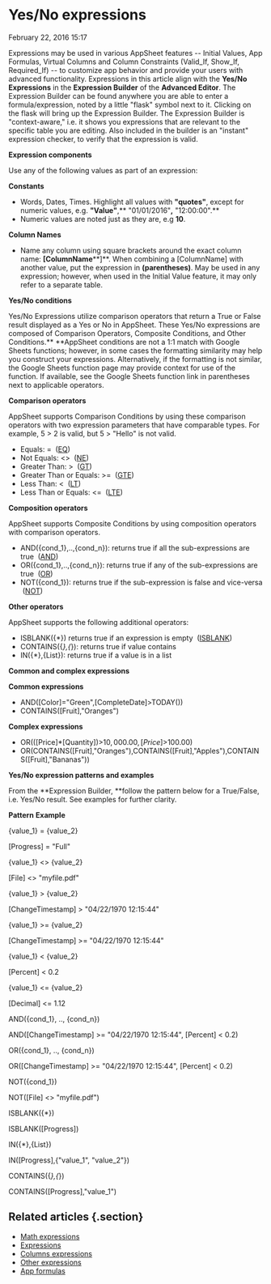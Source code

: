 #  Yes/No expressions


February 22, 2016 15:17

Expressions may be used in various AppSheet features -- Initial Values, App
Formulas, Virtual Columns and Column Constraints (Valid_If, Show_If,
Required_If) -- to customize app behavior and provide your users with advanced
functionality. Expressions in this article align with the **Yes/No
Expressions** in the **Expression Builder** of the **Advanced Editor**. The
Expression Builder can be found anywhere you are able to enter a
formula/expression, noted by a little "flask" symbol next to it. Clicking on
the flask will bring up the Expression Builder. The Expression Builder is
"context-aware," i.e. it shows you expressions that are relevant to the
specific table you are editing. Also included in the builder is an "instant"
expression checker, to verify that the expression is valid.



**Expression components**

Use any of the following values as part of an expression:

**Constants**

  * Words, Dates, Times. Highlight all values with **"quotes"**, except for numeric values, e.g. **"Value"**,** "01/01/2016"**,** "12:00:00".**
  * Numeric values are noted just as they are, e.g **10**.

**Column Names**

  * Name any column using square brackets around the exact column name: **[ColumnName****]**. When combining a [ColumnName] with another value, put the expression in **(parentheses)**. May be used in any expression; however, when used in the Initial Value feature, it may only refer to a separate table.



**Yes/No conditions**

Yes/No Expressions utilize comparison operators that return a True or False
result displayed as a Yes or No in AppSheet. These Yes/No expressions are
composed of Comparison Operators, Composite Conditions, and Other
Conditions.** **AppSheet conditions are not a 1:1 match with Google Sheets
functions; however, in some cases the formatting similarity may help you
construct your expressions. Alternatively, if the formatting is not similar,
the Google Sheets function page may provide context for use of the function.
If available, see the Google Sheets function link in parentheses next to
applicable operators.

**Comparison operators**

AppSheet supports Comparison Conditions by using these comparison operators
with two expression parameters that have comparable types. For example, 5 > 2
is valid, but 5 > "Hello" is not valid.

  * Equals: =  ([EQ](https://support.google.com/docs/answer/3093593?hl=en&ref_topic=3105518))
  * Not Equals: <>  ([NE](https://support.google.com/docs/answer/3093981?hl=en&ref_topic=3105518))
  * Greater Than: >  ([GT](https://support.google.com/docs/answer/3098240?hl=en&ref_topic=3105518))
  * Greater Than or Equals: >=  ([GTE](https://support.google.com/docs/answer/3093975?hl=en&ref_topic=3105518))
  * Less Than: <  ([LT](https://support.google.com/docs/answer/3093596?hl=en&ref_topic=3105518))
  * Less Than or Equals: <=  ([LTE](https://support.google.com/docs/answer/3093976?hl=en&ref_topic=3105518))

**Composition operators**

AppSheet supports Composite Conditions by using composition operators with
comparison operators.

  * AND({cond_1},..,{cond_n}): returns true if all the sub-expressions are true  ([AND](https://support.google.com/docs/answer/3093301))
  * OR({cond_1},..,{cond_n}): returns true if any of the sub-expressions are true  ([OR](https://support.google.com/docs/answer/3093306?hl=en&ref_topic=3105413))
  * NOT({cond_1}): returns true if the sub-expression is false and vice-versa  ([NOT](https://support.google.com/docs/answer/3093305?hl=en&ref_topic=3105413))

**Other operators**

AppSheet supports the following additional operators:

  * ISBLANK({*}) returns true if an expression is empty  ([ISBLANK](https://support.google.com/docs/answer/3093290?hl=en))
  * CONTAINS({*},{*}): returns true if value contains
  * IN({*},{List}): returns true if a value is in a list



**Common and complex expressions**

**Common expressions**

  * AND([Color]="Green",[CompleteDate]>TODAY())
  * CONTAINS([Fruit],"Oranges")

**Complex expressions**

  * OR(([Price]*[Quantity])>$10,000.00,[Price]>$100.00) 
  * OR(CONTAINS([Fruit],"Oranges"),CONTAINS([Fruit],"Apples"),CONTAINS([Fruit],"Bananas"))



**Yes/No expression patterns and examples**

From the **Expression Builder, **follow the pattern below for a True/False,
i.e. Yes/No result. See examples for further clarity.

**Pattern**
**Example**

{value_1} = {value_2}

[Progress] = "Full"

{value_1} <> {value_2}

[File] <> "myfile.pdf"

{value_1} > {value_2}

[ChangeTimestamp] > "04/22/1970 12:15:44"

{value_1} >= {value_2}

[ChangeTimestamp] >= "04/22/1970 12:15:44"

{value_1} < {value_2}

[Percent] < 0.2

{value_1} <= {value_2}

[Decimal] <= 1.12

AND({cond_1}, .., {cond_n})

AND([ChangeTimestamp] >= "04/22/1970 12:15:44", [Percent] < 0.2)

OR({cond_1}, .., {cond_n})

OR([ChangeTimestamp] >= "04/22/1970 12:15:44", [Percent] < 0.2)

NOT({cond_1})

NOT([File] <> "myfile.pdf")

ISBLANK({*})

ISBLANK([Progress])

IN({*},{List})

IN([Progress],{"value_1", "value_2"})

CONTAINS({*},{*})

CONTAINS([Progress],"value_1")


## Related articles {.section}

  * [Math expressions](Math-expressions.md)
  * [Expressions](Expressions.md)
  * [Columns expressions](Columns-expressions.md)
  * [Other expressions](Other-expressions.md)
  * [App formulas](App-formulas.md)

